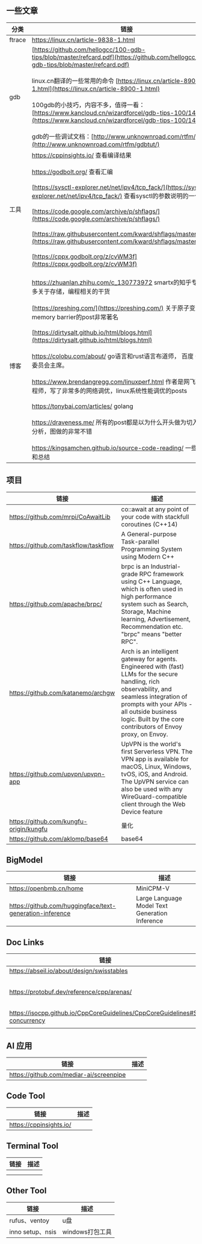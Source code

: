 ## 一些文章



| 分类     | 链接                                                                                                                                                                                                                                                                                                                                                                                                                                                                                                                                                                                                             | 描述     |
| ------ | -------------------------------------------------------------------------------------------------------------------------------------------------------------------------------------------------------------------------------------------------------------------------------------------------------------------------------------------------------------------------------------------------------------------------------------------------------------------------------------------------------------------------------------------------------------------------------------------------------------- | ------ |
| ftrace | https://linux.cn/article-9838-1.html                                                                                                                                                                                                                                                                                                                                                                                                                                                                                                                                                                           | ftrace |
| gdb    | [https://github.com/hellogcc/100-gdb-tips/blob/master/refcard.pdf](https://github.com/hellogcc/100-gdb-tips/blob/master/refcard.pdf)﻿<br><br>linux.cn翻译的一些常用的命令 [https://linux.cn/article-8900-1.html](https://linux.cn/article-8900-1.html)﻿<br><br>100gdb的小技巧，内容不多，值得一看：[https://www.kancloud.cn/wizardforcel/gdb-tips-100/146748](https://www.kancloud.cn/wizardforcel/gdb-tips-100/146748)﻿<br><br>gdb的一些调试文档：[http://www.unknownroad.com/rtfm/gdbtut/](http://www.unknownroad.com/rtfm/gdbtut/)                                                                                                           | gdb    |
| 工具     | https://cppinsights.io/ 查看编译结果<br><br>https://godbolt.org/ 查看汇编<br><br>﻿[https://sysctl-explorer.net/net/ipv4/tcp_fack/](https://sysctl-explorer.net/net/ipv4/tcp_fack/) 查看sysctl的参数说明的一个网站<br><br>﻿[https://code.google.com/archive/p/shflags/](https://code.google.com/archive/p/shflags/)﻿<br><br>﻿[https://raw.githubusercontent.com/kward/shflags/master/shflags](https://raw.githubusercontent.com/kward/shflags/master/shflags)<br><br>﻿[https://cppx.godbolt.org/z/cvWM3f](https://cppx.godbolt.org/z/cvWM3f)                                                                                          |        |
| 博客     | <br>https://zhuanlan.zhihu.com/c_130773972 smartx的知乎专栏，有很多关于存储，编程相关的干货<br><br>﻿[https://preshing.com/](https://preshing.com/) 关于原子变量以及memory barrier的post非常著名<br>﻿<br>﻿[https://dirtysalt.github.io/html/blogs.html](https://dirtysalt.github.io/html/blogs.html)<br><br>https://colobu.com/about/  go语言和rust语言布道师， 百度 Go CMC 委员会主席。<br><br>https://www.brendangregg.com/linuxperf.html 作者是网飞的一名工程师，写了非常多的网络调优，linux系统性能调优的posts<br><br>https://tonybai.com/articles/ golang<br><br>https://draveness.me/ 所有的post都是以为什么开头做为切入点进行分析，图做的非常不错<br><br>https://kingsamchen.github.io/source-code-reading/ 一些源码阅读和总结 |        |


## 项目

| 链接                                      | 描述                                                                                                                                                                                                                                                            |
| --------------------------------------- | ------------------------------------------------------------------------------------------------------------------------------------------------------------------------------------------------------------------------------------------------------------- |
| https://github.com/mrpi/CoAwaitLib      | co::await at any point of your code with stackfull coroutines (C++14)                                                                                                                                                                                         |
| https://github.com/taskflow/taskflow    | A General-purpose Task-parallel Programming System using Modern C++                                                                                                                                                                                           |
| https://github.com/apache/brpc/         | brpc is an Industrial-grade RPC framework using C++ Language, which is often used in high performance system such as Search, Storage, Machine learning, Advertisement, Recommendation etc. "brpc" means "better RPC".                                         |
| https://github.com/katanemo/archgw      | Arch is an intelligent gateway for agents. Engineered with (fast) LLMs for the secure handling, rich observability, and seamless integration of prompts with your APIs - all outside business logic. Built by the core contributors of Envoy proxy, on Envoy. |
| https://github.com/upvpn/upvpn-app      | UpVPN is the world's first Serverless VPN. The VPN app is available for macOS, Linux, Windows, tvOS, iOS, and Android. The UpVPN service can also be used with any WireGuard-compatible client through the Web Device feature                                 |
| https://github.com/kungfu-origin/kungfu | 量化                                                                                                                                                                                                                                                            |
| https://github.com/aklomp/base64<br>    | base64                                                                                                                                                                                                                                                        |

## BigModel


| 链接                                                       | 描述                                             |
| -------------------------------------------------------- | ---------------------------------------------- |
| https://openbmb.cn/home                                  | MiniCPM-V                                      |
| https://github.com/huggingface/text-generation-inference | Large Language Model Text Generation Inference |


## Doc Links

| 链接                                                                         | 描述                         |
| -------------------------------------------------------------------------- | -------------------------- |
| https://abseil.io/about/design/swisstables                                 |                            |
| https://protobuf.dev/reference/cpp/arenas/                                 | C++ Arena Allocation Guide |
| https://isocpp.github.io/CppCoreGuidelines/CppCoreGuidelines#S-concurrency |                            |
|                                                                            |                            |


## AI 应用

| 链接                                      | 描述  |
| --------------------------------------- | --- |
| https://github.com/mediar-ai/screenpipe |     |

## Code Tool


| 链接                      | 描述  |
| ----------------------- | --- |
| https://cppinsights.io/ |     |

## Terminal Tool

| 链接  | 描述  |
| --- | --- |
|     |     |
|     |     |

## Other Tool


| 链接              | 描述          |
| --------------- | ----------- |
| rufus、ventoy    | u盘          |
| inno setup、nsis | windows打包工具 |
